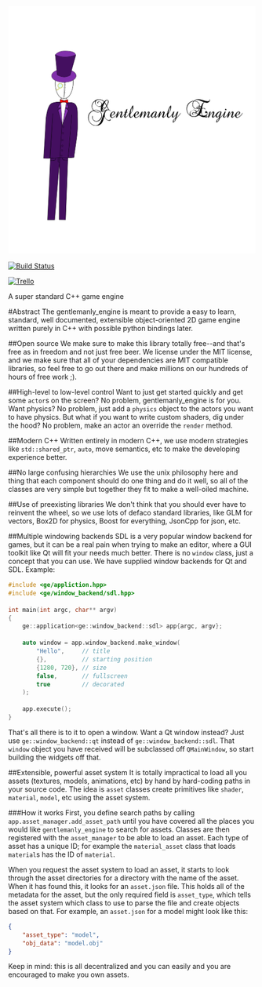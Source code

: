 
![Gentlemanly Engine](logo.png)

[![Build Status](https://travis-ci.org/gentlemans/gentlemanly_engine.svg?branch=master)](https://travis-ci.org/gentlemans/gentlemanly_engine)

[![Trello](https://img.shields.io/badge/trello-online-green.svg)](https://trello.com/b/PyLZzMbi/gentlemanly-engine)

A super standard C++ game engine

#Abstract
The gentlemanly_engine is meant to provide a easy to learn, standard, well documented, extensible object-oriented 2D game engine written purely in C++ with possible python bindings later.

##Open source
We make sure to make this library totally free--and that's free as in freedom and not just free beer. We license under the MIT license, and we make sure that all of your dependencies are MIT compatible libraries, so feel free to go out there and make millions on our hundreds of hours of free work ;).

##High-level to low-level control
Want to just get started quickly and get some `actor`s on the screen? No problem, gentlemanly_engine is for you. Want physics? No problem, just add a `physics` object to the actors you want to have physics. But what if you want to write custom shaders, dig under the hood? No problem, make an actor an override the `render` method. 

##Modern C++
Written entirely in modern C++, we use modern strategies like `std::shared_ptr`, `auto`, move semantics, etc to make the developing experience better.

##No large confusing hierarchies
We use the unix philosophy here and thing that each component should do one thing and do it well, so all of the classes are very simple but together they fit to make a well-oiled machine.

##Use of preexisting libraries
We don't think that you should ever have to reinvent the wheel, so we use lots of defaco standard libraries, like GLM for vectors, Box2D for physics, Boost for everything, JsonCpp for json, etc.

##Multiple windowing backends
SDL is a very popular window backend for games, but it can be a real pain when trying to make an editor, where a GUI toolkit like Qt will fit your needs much better. There is no `window` class, just a concept that you can use. We have supplied window backends for Qt and SDL. Example:
```C++
#include <ge/appliction.hpp>
#include <ge/window_backend/sdl.hpp>

int main(int argc, char** argv)
{
	ge::application<ge::window_backend::sdl> app{argc, argv};

	auto window = app.window_backend.make_window(
		"Hello",     // title
		{},          // starting position
		{1280, 720}, // size
		false,       // fullscreen
		true         // decorated
	);

	app.execute();
}
``` 

That's all there is to it to open a window. Want a Qt window instead? Just use `ge::window_backend::qt` instead of `ge::window_backend::sdl`. That `window` object you have received will be subclassed off `QMainWindow`, so start building the widgets off that. 


##Extensible, powerful asset system
It is totally impractical to load all you assets (textures, models, animations, etc) by hand by hard-coding paths in your source code. The idea is `asset` classes create primitives like `shader`, `material`, `model`, etc using the asset system. 

###How it works
First, you define search paths by calling `app.asset_manager.add_asset_path` until you have covered all the places you would like `gentlemanly_engine` to search for assets. Classes are then registered with the `asset_manager` to be able to load an asset. Each type of asset has a unique ID; for example the `material_asset` class that loads `material`s has the ID of `material`. 


When you request the asset system to load an asset, it starts to look through the asset directories for a directory with the name of the asset. When it has found this, it looks for an `asset.json` file. This holds all of the metadata for the asset, but the only required field is `asset_type`, which tells the asset system which class to use to parse the file and create objects based on that. For example, an `asset.json` for a model might look like this:
```JSON
{
	"asset_type": "model",
	"obj_data": "model.obj"
}
```
Keep in mind: this is all decentralized and you can easily and you are encouraged to make you own assets. 
